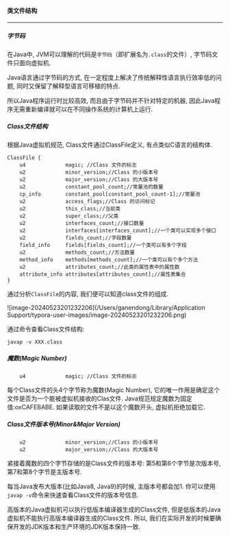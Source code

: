 #### 类文件结构

---

##### 字节码

在Java中, JVM可以理解的代码是`字节码`（即扩展名为`.class`的文件）, 字节码文件只面向虚拟机. 

Java语言通过字节码的方式, 在一定程度上解决了传统解释性语言执行效率低的问题, 同时又保留了解释型语言可移植的特点. 

所以Java程序运行时比较高效, 而且由于字节码并不针对特定的机器, 因此Java程序无需重新编译就可以在不同操作系统的计算机上运行.

##### Class文件结构

根据Java虚拟机规范, Class文件通过ClassFile定义, 有点类似C语言的结构体.

```
ClassFile {
    u4             magic; //Class 文件的标志
    u2             minor_version;//Class 的小版本号
    u2             major_version;//Class 的大版本号
    u2             constant_pool_count;//常量池的数量
    cp_info        constant_pool[constant_pool_count-1];//常量池
    u2             access_flags;//Class 的访问标记
    u2             this_class;//当前类
    u2             super_class;//父类
    u2             interfaces_count;//接口数量
    u2             interfaces[interfaces_count];//一个类可以实现多个接口
    u2             fields_count;//字段数量
    field_info     fields[fields_count];//一个类可以有多个字段
    u2             methods_count;//方法数量
    method_info    methods[methods_count];//一个类可以有个多个方法
    u2             attributes_count;//此类的属性表中的属性数
    attribute_info attributes[attributes_count];//属性表集合
}
```

通过分析`ClassFile`的内容, 我们便可以知道class文件的组成.

![image-20240523201232206](/Users/ganendong/Library/Application Support/typora-user-images/image-20240523201232206.png)

通过命令查看Class文件结构:

```
javap -v XXX.class
```

##### 魔数(Magic Number)

```
    u4             magic; //Class 文件的标志
```

每个Class文件的头4个字节称为魔数(Magic Number), 它的唯一作用是确定这个文件是否为一个能被虚拟机接收的Clas文件. Java规范规定魔数为固定值:oxCAFEBABE. 如果读取的文件不是以这个魔数开头, 虚拟机拒绝加载它.

##### Class文件版本号(Minor&Major Version)

```
    u2             minor_version;//Class 的小版本号
    u2             major_version;//Class 的大版本号
```

紧接着魔数的四个字节存储的是Class文件的版本号: 第5和第6个字节是次版本号, 第7和第8个字节是主版本号.

每当Java发布大版本(比如Java8, Java9)的时候, 主版本号都会加1. 你可以使用`javap -v`命令来快速查看Class文件的版本号信息.

高版本的Java虚拟机可以执行低版本编译器生成的Class文件, 但是低版本的Java虚拟机不能执行高版本编译器生成的Class文件. 所以, 我们在实际开发的时候要确保开发的JDK版本和生产环境的JDK版本保持一致.





























